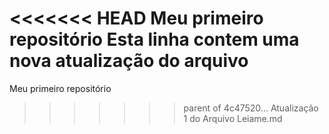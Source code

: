 <<<<<<< HEAD
Meu primeiro repositório
Esta linha contem uma nova atualização do arquivo
=======
Meu primeiro repositório
>>>>>>> parent of 4c47520... Atualização 1 do Arquivo Leiame.md
